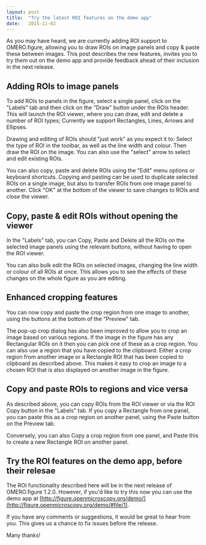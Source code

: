 ```yaml
---
layout: post
title:  "Try the latest ROI features on the demo app"
date:   2015-11-02
---
```


As you may have heard, we are currently adding ROI support to OMERO.figure, allowing
you to draw ROIs on image panels and copy & paste these between images.
This post describes the new features, invites you to try them out on the demo app
and provide feedback ahead of their inclusion in the next release. 

<h2>Adding ROIs to image panels</h2>

To add ROIs to panels in the figure, select a single panel, click on the "Labels" tab
and then click on the "Draw" button under the ROIs header.
This will launch the ROI viewer, where you can draw, edit and delete a number of ROI
types; Currently we support Rectangles, Lines, Arrows and Ellipses. 

Drawing and editing of ROIs should "just work" as you expect it to: Select the type
of ROI in the toolbar, as well as the line width and colour. Then draw the ROI on the image.
You can also use the "select" arrow to select and edit existing ROIs.

You can also copy, paste and delete ROIs using the "Edit" menu options or keyboard shortcuts.
Copying and pasting can be used to duplicate selected ROIs on a single image, but also to
transfer ROIs from one image panel to another.
Click "OK" at the bottom of the viewer to save changes to ROIs and close the viewer.


<h2>Copy, paste & edit ROIs without opening the viewer</h2>

In the "Labels" tab, you can Copy, Paste and Delete all the ROIs on the selected
image panels using the relevant buttons, without having to open the ROI viewer.

You can also bulk edit the ROIs on selected images, changing the line width
or colour of all ROIs at once.
This allows you to see the effects of these changes on the whole figure as you
are editing.


<h2>Enhanced cropping features</h2>

You can now copy and paste the crop region from one image to another,
using the buttons at the bottom of the "Preview" tab.

The pop-up crop dialog has also been improved to allow you to crop an image based on
various regions. If the image in the figure has any Rectangular ROIs on it then you
can pick one of these as a crop region. You can also use a region that you
have copied to the clipboard: Either a crop region from another image or a Rectangle ROI
that has been copied to clipboard as described above.
This makes it easy to crop an image to a chosen ROI that is also displayed
on another image in the figure.


<h2>Copy and paste ROIs to regions and vice versa</h2>

As described above, you can copy ROIs from the ROI viewer or via the ROI Copy button
in the "Labels" tab. If you copy a Rectangle from one panel, you can paste this 
as a crop region on another panel, using the Paste button on the Preview tab.

Conversely, you can also Copy a crop region from one panel, and Paste this to create
a new Rectangle ROI on another panel.


<h2>Try the ROI features on the demo app, before their relesae</h2>

The ROI functionality described here will be in the next release of OMERO.figure 1.2.0.
However, if you'd like to try this now you can use the demo app at
[http://figure.openmicroscopy.org/demo/](http://figure.openmicroscopy.org/demo/#file/1).

If you have any comments or suggestions, it would be great to hear from you.
This gives us a chance to fix issues before the release.

 Many thanks!

